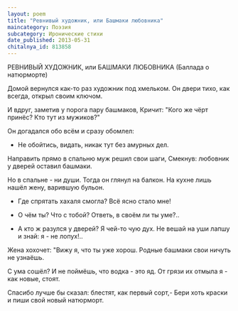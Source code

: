 ```yaml
---
layout: poem
title: "Ревнивый художник, или Башмаки любовника"
maincategory: Поэзия
subcategory: Иронические стихи
date_published: 2013-05-31
chitalnya_id: 813858
---
```




РЕВНИВЫЙ ХУДОЖНИК, или БАШМАКИ ЛЮБОВНИКА
(Баллада о натюрморте)

Домой вернулся как-то раз художник под хмельком.
Он двери тихо, как всегда, открыл своим ключом.

И вдруг, заметив у порога пару башмаков,
Кричит: "Кого же чёрт принёс? Кто тут из мужиков?"

Он догадался обо всём и сразу обомлел:
- Не обойтись, видать, никак тут без амурных дел.

Направить прямо в спальню муж решил свои шаги,
Смекнув: любовник у дверей оставил башмаки.

Но в спальне - ни души. Тогда он глянул на балкон.
На кухне лишь нашёл жену, варившую бульон.

- Где спрятать хахаля смогла? Всё ясно стало мне!
- О чём ты? Что с тобой? Ответь, в своём ли ты уме?..

- А кто ж разулся у дверей? Я чей-то чую дух.
Не вешай на уши лапшу и знай: я - не лопух!..

Жена хохочет: "Вижу я, что ты уже хорош.
Родные башмаки свои ничуть не узнаёшь.

С ума сошёл? И не поймёшь, что водка - это яд.
От грязи их отмыла я - как новые, стоят.

Спасибо лучше бы сказал: блестят, как первый сорт,-
Бери хоть краски и пиши свой новый натюрморт.






